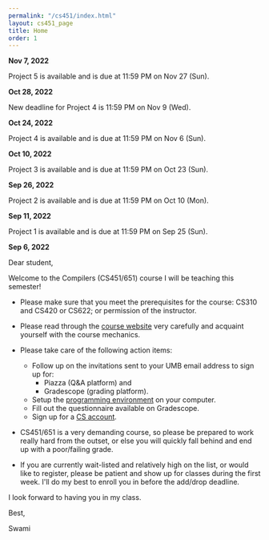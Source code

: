 ```yaml
---
permalink: "/cs451/index.html"
layout: cs451_page
title: Home
order: 1
---
```


**Nov 7, 2022**

Project 5 is available and is due at 11:59 PM on Nov 27 (Sun).

**Oct 28, 2022**

New deadline for Project 4 is 11:59 PM on Nov 9 (Wed).

**Oct 24, 2022**

Project 4 is available and is due at 11:59 PM on Nov 6 (Sun).

**Oct 10, 2022**

Project 3 is available and is due at 11:59 PM on Oct 23 (Sun).

**Sep 26, 2022**

Project 2 is available and is due at 11:59 PM on Oct 10 (Mon).

**Sep 11, 2022**

Project 1 is available and is due at 11:59 PM on Sep 25 (Sun).

**Sep 6, 2022**

Dear student,

Welcome to the Compilers (CS451/651) course I will be teaching this semester!

- Please make sure that you meet the prerequisites for the course: CS310 and CS420 or CS622; or permission of the instructor. 

- Please read through the [course website](/cs451/) very carefully and acquaint yourself with the course mechanics.

- Please take care of the following action items:
  - Follow up on the invitations sent to your UMB email address to sign up for:
      - Piazza (Q&A platform) and
      - Gradescope (grading platform).
  - Setup the [programming environment](/public/cs451/cc_programming_environment_setup.pdf) on your computer.
  - Fill out the questionnaire available on Gradescope.
  - Sign up for a [CS account](course_info.html#cs_account).

- CS451/651 is a very demanding course, so please be prepared to work really hard from the outset, or else you will quickly fall behind and end up with a poor/failing grade.

- If you are currently wait-listed and relatively high on the list, or would like to register, please be patient and show up for classes during the first week. I'll do my best to enroll you in before the add/drop deadline.

I look forward to having you in my class.

Best,

Swami